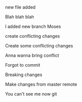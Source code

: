 new file added

Blah blah blah

I added new branch Moses


create conflicting changes

Create some conflicting changes


Anna wanna bring conflict

Forgot to commit

Breaking changes


Make changes from master remote

You can't see me  now git
